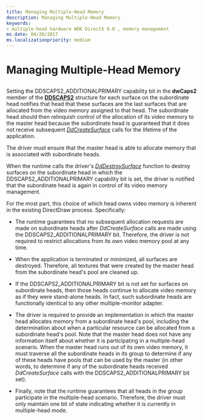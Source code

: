 ```yaml
---
title: Managing Multiple-Head Memory
description: Managing Multiple-Head Memory
keywords:
- multiple-head hardware WDK DirectX 9.0 , memory management
ms.date: 04/20/2017
ms.localizationpriority: medium
---
```


# Managing Multiple-Head Memory


## <span id="ddk_managing_multiple_head_memory_gg"></span><span id="DDK_MANAGING_MULTIPLE_HEAD_MEMORY_GG"></span>


Setting the DDSCAPS2\_ADDITIONALPRIMARY capability bit in the **dwCaps2** member of the [**DDSCAPS2**](/previous-versions/windows/hardware/drivers/ff550292(v=vs.85)) structure for each surface on the subordinate head notifies that head that these surfaces are the last surfaces that are allocated from the video memory assigned to that head. The subordinate head should then relinquish control of the allocation of its video memory to the master head because the subordinate head is guaranteed that it does not receive subsequent [*DdCreateSurface*](/previous-versions/windows/hardware/drivers/ff549263(v=vs.85)) calls for the lifetime of the application.

The driver must ensure that the master head is able to allocate memory that is associated with subordinate heads.

When the runtime calls the driver's [*DdDestroySurface*](/windows/win32/api/ddrawint/nc-ddrawint-pdd_surfcb_destroysurface) function to destroy surfaces on the subordinate head in which the DDSCAPS2\_ADDITIONALPRIMARY capability bit is set, the driver is notified that the subordinate head is again in control of its video memory management.

For the most part, this choice of which head owns video memory is inherent in the existing DirectDraw process. Specifically:

-   The runtime guarantees that no subsequent allocation requests are made on subordinate heads after *DdCreateSurface* calls are made using the DDSCAPS2\_ADDITIONALPRIMARY bit. Therefore, the driver is not required to restrict allocations from its own video memory pool at any time.

-   When the application is terminated or minimized, all surfaces are destroyed. Therefore, all textures that were created by the master head from the subordinate head's pool are cleaned up.

-   If the DDSCAPS2\_ADDITIONALPRIMARY bit is not set for surfaces on subordinate heads, then those heads continue to allocate video memory as if they were stand-alone heads. In fact, such subordinate heads are functionally identical to any other multiple-monitor adapter.

-   The driver is required to provide an implementation in which the master head allocates memory from a subordinate head's pool, including the determination about when a particular resource can be allocated from a subordinate head's pool. Note that the master head does not have any information itself about whether it is participating in a multiple-head scenario. When the master head runs out of its own video memory, it must traverse all the subordinate heads in its group to determine if any of these heads have pools that can be used by the master (in other words, to determine if any of the subordinate heads received *DdCreateSurface* calls with the DDSCAPS2\_ADDITIONALPRIMARY bit set).

-   Finally, note that the runtime guarantees that all heads in the group participate in the multiple-head scenario. Therefore, the driver must only maintain one bit of state indicating whether it is currently in multiple-head mode.

 

